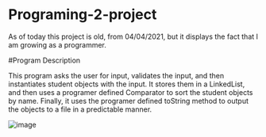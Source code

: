 # Programing-2-project

As of today this project is old, from 04/04/2021, but it displays the fact that I am growing as a programmer.

#Program Description

This program asks the user for input, validates the input, and then instantiates student objects with the input. It stores them in a LinkedList, and then uses a programer defined Comparator to sort the student objects by name. Finally, it uses the programer defined toString method to output the objects to a file in a predictable manner.

![image](https://user-images.githubusercontent.com/77639928/124299115-4a78de80-db1a-11eb-955b-308a80057673.png)


